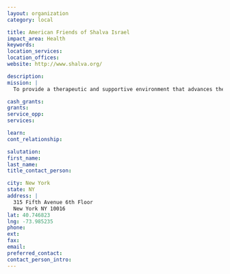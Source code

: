 ```yaml
---
layout: organization
category: local

title: American Friends of Shalva Israel
impact_area: Health
keywords: 
location_services: 
location_offices: 
website: http://www.shalva.org/

description: 
mission: |
  To provide a therapeutic and supportive environment that advances the special needs child and enables the family to raise that child while living a normal and healthy lifestyle.

cash_grants: 
grants: 
service_opp: 
services: 

learn: 
cont_relationship: 

salutation: 
first_name: 
last_name: 
title_contact_person: 

city: New York
state: NY
address: |
  315 Fifth Avenue 6th Floor   
  New York NY 10016
lat: 40.746823
lng: -73.985235
phone: 
ext: 
fax: 
email: 
preferred_contact: 
contact_person_intro: 
---
```


